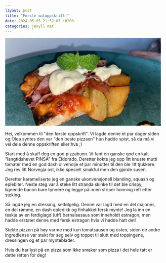 ```yaml
---
layout: post
title: "Første matoppskrift!"
date: 2024-05-05 21:52:07 +0200
categories: jekyll mat
---
```


![Tux, the Linux mascot](/assets/pizzabilde.jpg)

Hei, velkommen til "den første oppskrift".
Vi lagde denne et par dager siden og Olea syntes den var "den beste pizzaen" hun hadde spist, så da må vi vel dele denne oppskriften eller hva ;)

Start med å skaff deg en god pizzabunn. Vi fant en ganske god en kalt "langtidshevet PINSA" fra Eldorado. Deretter kokte jeg opp litt knuste mutti tomater med en god dash olivenolje et par minutter til den ble litt tjukkere. Jeg rev litt Norvegia ost, ikke spesielt smakful men den gjorde susen.

Deretter karameliserte jeg en ganske ukonvensjonell blanding, squash og eplebiter. Neste steg var å steke litt stranda skinke til det ble crispy, lignende bacon bare tynnere og legge på noen striper honning rett etter steking.

Så lagde jeg en dressing, selfølgelig. Denne var lagd med en del majones, en del rømme, en dash epledikk og finhakket fersk mynte! Jeg la inn en teskje av en ferdiglagd (uff) bernaisesaus som inneholdt estragon, men hadde erstatet denne med fersk estragon hvis vi hadde hatt det!

Stekte pizzen på høy varme med kun tomatsausen og osten, siden de andre ingrediense var stekt for seg selv og toppet til slutt med toppingene, dressingen og et par mynteblader.

Hvis du har lyst på en pizza som ikke smaker som pizza i det hele tatt er dette retten for deg!
